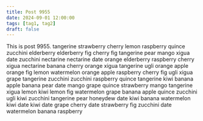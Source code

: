 ```yaml
---
title: Post 9955
date: 2024-09-01 12:00:00
tags: [tag1, tag2]
draft: false
---
```

This is post 9955.
tangerine
strawberry
cherry
lemon
raspberry
quince
zucchini
elderberry
elderberry
fig
cherry
fig
tangerine
pear
mango
xigua
date
zucchini
nectarine
nectarine
date
orange
elderberry
raspberry
cherry
xigua
nectarine
banana
cherry
orange
xigua
tangerine
ugli
orange
apple
orange
fig
lemon
watermelon
orange
apple
raspberry
cherry
fig
ugli
xigua
grape
tangerine
zucchini
zucchini
raspberry
quince
tangerine
kiwi
banana
apple
banana
pear
date
mango
grape
quince
strawberry
mango
tangerine
xigua
lemon
kiwi
lemon
fig
watermelon
grape
banana
apple
quince
zucchini
ugli
kiwi
zucchini
tangerine
pear
honeydew
date
kiwi
banana
watermelon
kiwi
date
kiwi
date
grape
cherry
date
strawberry
fig
zucchini
date
watermelon
banana
raspberry
